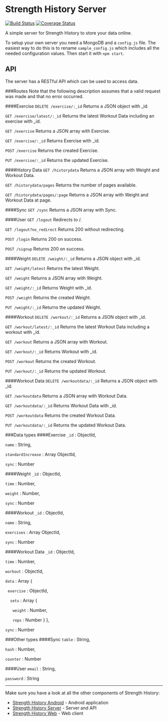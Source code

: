 Strength History Server
=======================
[![Build Status](https://travis-ci.org/johvik/strength_history_server.png?branch=master)](https://travis-ci.org/johvik/strength_history_server) [![Coverage Status](https://coveralls.io/repos/johvik/strength_history_server/badge.png)](https://coveralls.io/r/johvik/strength_history_server)

A simple server for Strength History to store your data online.

To setup your own server you need a MongoDB and a `config.js` file.
The easiest way to do this is to rename `sample_config.js` which includes all the needed configuration values.
Then start it with `npm start`.

API
---
The server has a RESTful API which can be used to access data.

###Routes
Note that the following description assumes that a valid request was made and that no error occurred.

####Exercise
`DELETE /exercise/:_id` Returns a JSON object with _id.

`GET /exercise/latest/:_id` Returns the latest Workout Data including an exercise with _id.

`GET /exercise` Returns a JSON array with Exercise.

`GET /exercise/:_id` Returns Exercise with _id.

`POST /exercise` Returns the created Exercise.

`PUT /exercise/:_id` Returns the updated Exercise.

####History Data
`GET /historydata` Returns a JSON array with Weight and Workout Data.

`GET /historydata/pages` Returns the number of pages available.

`GET /historydata/pages/:page` Returns a JSON array with Weight and Workout Data at page.

####Sync
`GET /sync` Returns a JSON array with Sync.

####User
`GET /logout` Redirects to /.

`GET /logout?no_redirect` Returns 200 without redirecting.

`POST /login` Returns 200 on success.

`POST /signup` Returns 200 on success.

####Weight
`DELETE /weight/:_id` Returns a JSON object with _id.

`GET /weight/latest` Returns the latest Weight.

`GET /weight` Returns a JSON array with Weight.

`GET /weight/:_id` Returns Weight with _id.

`POST /weight` Returns the created Weight.

`PUT /weight/:_id` Returns the updated Weight.

####Workout
`DELETE /workout/:_id` Returns a JSON object with _id.

`GET /workout/latest/:_id` Returns the latest Workout Data including a workout with _id.

`GET /workout` Returns a JSON array with Workout.

`GET /workout/:_id` Returns Workout with _id.

`POST /workout` Returns the created Workout.

`PUT /workout/:_id` Returns the updated Workout.

####Workout Data
`DELETE /workoutdata/:_id` Returns a JSON object with _id.

`GET /workoutdata` Returns a JSON array with Workout Data.

`GET /workoutdata/:_id` Returns Workout Data with _id.

`POST /workoutdata` Returns the created Workout Data.

`PUT /workoutdata/:_id` Returns the updated Workout Data.

###Data types
####Exercise
`_id` : ObjectId,

`name` : String,

`standardIncrease` : Array ObjectId,

`sync` : Number

####Weight
`_id` : ObjectId,

`time` : Number,

`weight` : Number,

`sync` : Number

####Workout
`_id` : ObjectId,

`name` : String,

`exercises` : Array ObjectId,

`sync` : Number

####Workout Data
`_id` : ObjectId,

`time` : Number,

`workout` : ObjectId,

`data` : Array {

&nbsp;&nbsp;`exercise` : ObjectId,

&nbsp;&nbsp;&nbsp;&nbsp;`sets` : Array {

&nbsp;&nbsp;&nbsp;&nbsp;&nbsp;&nbsp;`weight` : Number,

&nbsp;&nbsp;&nbsp;&nbsp;&nbsp;&nbsp;`reps` : Number
        }
    },

`sync` : Number

###Other types
####Sync
`table` : String,

`hash` : Number,

`counter` : Number

####User
`email` : String,

`password` : String

* * *
Make sure you have a look at all the other components of Strength History:
- [Strength History Android](https://github.com/johvik/strength_history_android) - Android application
- [Strength History Server](https://github.com/johvik/strength_history_server) - Server and API
- [Strength History Web](https://github.com/johvik/strength_history_web) - Web client
